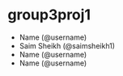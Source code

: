 # group3proj1
- Name (@username)
- Saim Sheikh (@saimsheikh1)
- Name (@username)
- Name (@username)

